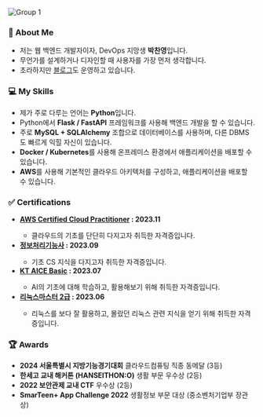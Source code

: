 ![Group 1](https://user-images.githubusercontent.com/44970486/231659718-2a511dcb-97af-46c5-8967-616949f208fe.png)

<h3>👋 About Me</h3>

<ul>
    <li>저는 웹 백엔드 개발자이자, DevOps 지망생 <b>박찬영</b>입니다.</li>
    <li>무언가를 설계하거나 디자인할 때 사용자를 가장 먼저 생각합니다.</li>
    <li>초라하지만 <a href="https://velog.io/@pcy06">블로그</a>도 운영하고 있습니다.</li>
</ul>

<h3>💻 My Skills</h3>
<ul>
    <li>제가 주로 다루는 언어는 <b>Python</b>입니다.</li>
    <li>Python에서 <b>Flask / FastAPI</b> 프레임워크를 사용해 백엔드 개발을 할 수 있습니다.</li>
    <li>주로 <b>MySQL + SQLAlchemy</b> 조합으로 데이터베이스를 사용하며, 다른 DBMS도 빠르게 익힐 자신이 있습니다.</li>
    <li><b>Docker / Kubernetes</b>를 사용해 온프레미스 환경에서 애플리케이션을 배포할 수 있습니다.</li>
    <li><b>AWS</b>를 사용해 기본적인 클라우드 아키텍처를 구성하고, 애플리케이션을 배포할 수 있습니다.</li>
</ul>

<h3>✅ Certifications</h3>
<ul>    
    <li><b><a href="https://aws.amazon.com/ko/certification/certified-cloud-practitioner/">AWS Certified Cloud Practitioner</a> : 2023.11</b></li>
    <ul>
        <li>클라우드의 기초를 단단히 다지고자 취득한 자격증입니다.</li>
    </ul>
    <li><b><a href="https://www.q-net.or.kr/crf005.do?id=crf00505&jmCd=6921">정보처리기능사</a> : 2023.09</b></li>
    <ul>
        <li>기초 CS 지식을 다지고자 취득한 자격증입니다.</li>
    </ul>
    <li><b><a href="https://aice.study/info/aice/basic">KT AICE Basic</a> : 2023.07</b></li>
    <ul>
        <li>AI의 기초에 대해 학습하고, 활용해보기 위해 취득한 자격증입니다.</li>
    </ul>
    <li><b><a href="https://www.ihd.or.kr/introducesubject1.do">리눅스마스터 2급</a> : 2023.06</b></li>
    <ul>
        <li>리눅스를 보다 잘 활용하고, 몰랐던 리눅스 관련 지식을 얻기 위해 취득한 자격증입니다.</li>
    </ul>
</ul>

<h3>🏆 Awards</h3>
<ul>
    <li><b>2024 서울특별시 지방기능경기대회</b> 클라우드컴퓨팅 직종 동메달 (3등)</li>
    <li><b>한세고 교내 해커톤 (HANSEITHON:O)</b> 생활 부문 우수상 (2등)</li>
    <li><b>2022 보안관제 교내 CTF</b> 우수상 (2등)</li>
    <li><b>SmarTeen+ App Challenge 2022</b> 생활정보 부문 대상 (중소벤처기업부 장관상)</li>
</ui/>
</ulㅛ>
</ulㄴ>
</ulㅐ>
</ul>
